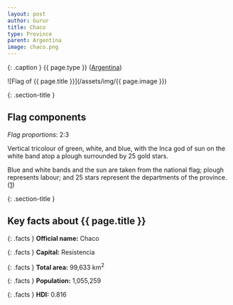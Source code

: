 ```yaml
---
layout: post
author: Gurur
title: Chaco
type: Province
parent: Argentina
image: chaco.png
---
```

{: .caption }
{{ page.type }} ([Argentina](/2019/03/11/argentina.html))

![Flag of {{ page.title }}](/assets/img/{{ page.image }})

{: .section-title }
## Flag components

*Flag proportions*: 2:3

Vertical tricolour of green, white, and blue, with the Inca god of sun on the white band atop a plough surrounded by 25 gold stars.

Blue and white bands and the sun are taken from the national flag; plough represents labour; and 25 stars represent the departments of the province. (<span class="source-link">[1](https://www.crwflags.com/fotw/flags/ar-h.html#descr)</span>)

{: .section-title }
## Key facts about {{ page.title }}

{: .facts }
**Official name:** Chaco

{: .facts }
**Capital:** Resistencia

{: .facts }
**Total area:** 99,633 km<sup>2</sup>

{: .facts }
**Population:** 1,055,259

{: .facts }
**HDI:** 0.816